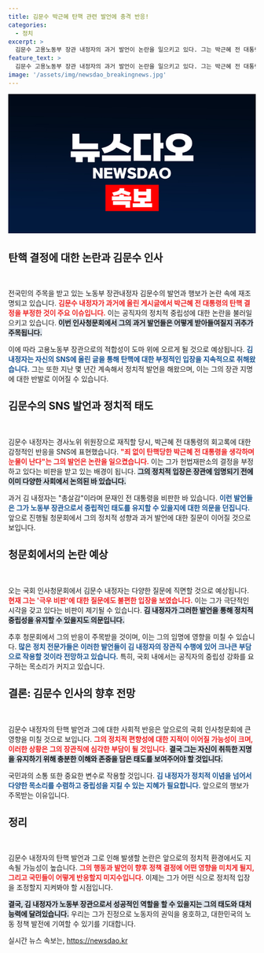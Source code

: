 ```yaml
---
title: 김문수 박근혜 탄핵 관련 발언에 충격 반응!
categories:
  - 정치
excerpt: >
  김문수 고용노동부 장관 내정자의 과거 발언이 논란을 일으키고 있다. 그는 박근혜 전 대통령의 탄핵을 부정하며 문재인 전 대통령에 대해 총살감이라는 극단적 표현을 사용해, 청문회에서 강한 반발을 예고하고 있다.
feature_text: >
  김문수 고용노동부 장관 내정자의 과거 발언이 논란을 일으키고 있다. 그는 박근혜 전 대통령의 탄핵을 부정하며 문재인 전 대통령에 대해 총살감이라는 극단적 표현을 사용해, 청문회에서 강한 반발을 예고하고 있다.
image: '/assets/img/newsdao_breakingnews.jpg'
---
```


<p><img src="/assets/img/newsdao_breakingnews.jpg" alt="flaretime 속보" /></p>

<h2 data-ke-size="size26">탄핵 결정에 대한 논란과 김문수 인사</h2>

<p data-ke-size="size16">&nbsp;</p>

<p>전국민의 주목을 받고 있는 노동부 장관내정자 김문수의 발언과 행보가 논란 속에 재조명되고 있습니다. <b><span style="color: #ee2323;">김문수 내정자가 과거에 올린 게시글에서 박근혜 전 대통령의 탄핵 결정을 부정한 것이 주요 이슈입니다.</span></b> 이는 공직자의 정치적 중립성에 대한 논란을 불러일으키고 있습니다. <b><span style="background-color: #21538527;">이번 인사청문회에서 그의 과거 발언들은 어떻게 받아들여질지 귀추가 주목됩니다.</span></b> </p>

<p>이에 따라 고용노동부 장관으로의 적합성이 도마 위에 오르게 될 것으로 예상됩니다. <b><span style="color: #1a5490;">김 내정자는 자신의 SNS에 올린 글을 통해 탄핵에 대한 부정적인 입장을 지속적으로 취해왔습니다.</span></b> 그는 또한 지난 몇 년간 계속해서 정치적 발언을 해왔으며, 이는 그의 장관 지명에 대한 반발로 이어질 수 있습니다.</p>

<h2 data-ke-size="size26">김문수의 SNS 발언과 정치적 태도</h2>

<p data-ke-size="size16">&nbsp;</p>

<p>김문수 내정자는 경사노위 위원장으로 재직할 당시, 박근혜 전 대통령의 회고록에 대한 감정적인 반응을 SNS에 표현했습니다. <b><span style="color: #ee2323;">"죄 없이 탄핵당한 박근혜 전 대통령을 생각하며 눈물이 난다"는 그의 발언은 논란을 일으켰습니다.</span></b> 이는 그가 헌법재판소의 결정을 부정하고 있다는 비판을 받고 있는 배경이 됩니다. <b><span style="background-color: #21538527;">그의 정치적 입장은 장관에 임명되기 전에 이미 다양한 사회에서 논의된 바 있습니다.</span></b> </p>

<p>과거 김 내정자는 "총살감"이라며 문재인 전 대통령을 비판한 바 있습니다. <b><span style="color: #1a5490;">이런 발언들은 그가 노동부 장관으로서 중립적인 태도를 유지할 수 있을지에 대한 의문을 던집니다.</span></b> 앞으로 진행될 청문회에서 그의 정치적 성향과 과거 발언에 대한 질문이 이어질 것으로 보입니다.</p>

<h2 data-ke-size="size26">청문회에서의 논란 예상</h2>

<p data-ke-size="size16">&nbsp;</p>

<p>오는 국회 인사청문회에서 김문수 내정자는 다양한 질문에 직면할 것으로 예상됩니다. <b><span style="color: #ee2323;">현재 그는 '극우 비판'에 대한 질문에도 불편한 입장을 보였습니다.</span></b> 이는 그가 극단적인 시각을 갖고 있다는 비판이 제기될 수 있습니다. <b><span style="background-color: #21538527;">김 내정자가 그러한 발언을 통해 정치적 중립성을 유지할 수 있을지도 의문입니다.</span></b></p>

<p>추후 청문회에서 그의 반응이 주목받을 것이며, 이는 그의 임명에 영향을 미칠 수 있습니다. <b><span style="color: #1a5490;">많은 정치 전문가들은 이러한 발언들이 김 내정자의 장관직 수행에 있어 크나큰 부담으로 작용할 것이라 전망하고 있습니다.</span></b> 특히, 국회 내에서는 공직자의 중립성 강화를 요구하는 목소리가 커지고 있습니다.</p>

<h2 data-ke-size="size26">결론: 김문수 인사의 향후 전망</h2>

<p data-ke-size="size16">&nbsp;</p>

<p>김문수 내정자의 탄핵 발언과 그에 대한 사회적 반응은 앞으로의 국회 인사청문회에 큰 영향을 미칠 것으로 보입니다. <b><span style="color: #ee2323;">그의 정치적 편향성에 대한 지적이 이어질 가능성이 크며, 이러한 상황은 그의 장관직에 심각한 부담이 될 것입니다.</span></b> <b><span style="background-color: #21538527;">결국 그는 자신이 취득한 지명을 유지하기 위해 충분한 이해와 존중을 담은 태도를 보여주어야 할 것입니다.</span></b></p>

<p>국민과의 소통 또한 중요한 변수로 작용할 것입니다. <b><span style="color: #1a5490;">김 내정자가 정치적 이념을 넘어서 다양한 목소리를 수렴하고 중립성을 지킬 수 있는 지혜가 필요합니다.</span></b> 앞으로의 행보가 주목받는 이유입니다. </p>

<h2 data-ke-size="size26">정리</h2>

<p data-ke-size="size16">&nbsp;</p>

<p>김문수 내정자의 탄핵 발언과 그로 인해 발생할 논란은 앞으로의 정치적 환경에서도 지속될 가능성이 높습니다. <b><span style="color: #ee2323;">그의 행동과 발언이 향후 정책 결정에 어떤 영향을 미치게 될지, 그리고 국민들이 어떻게 반응할지 미지수입니다.</span></b> 이제는 그가 어떤 식으로 정치적 입장을 조정할지 지켜봐야 할 시점입니다. </p>

<p><b><span style="background-color: #21538527;">결국, 김 내정자가 노동부 장관으로서 성공적인 역할을 할 수 있을지는 그의 태도와 대처 능력에 달려있습니다.</span></b> 우리는 그가 진정으로 노동자의 권익을 옹호하고, 대한민국의 노동 정책 발전에 기여할 수 있기를 기대합니다.</p>
실시간 뉴스 속보는, <a href="https://newsdao.kr" rel="dofollow">https://newsdao.kr</a>


